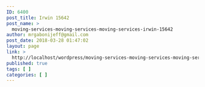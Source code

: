 ```yaml
---
ID: 6400
post_title: Irwin 15642
post_name: >
  moving-services-moving-services-moving-services-irwin-15642
author: mrgabonijeff@gmail.com
post_date: 2018-03-28 01:47:02
layout: page
link: >
  http://localhost/wordpress/moving-services-moving-services-moving-services-irwin-15642/
published: true
tags: [ ]
categories: [ ]
---
```

